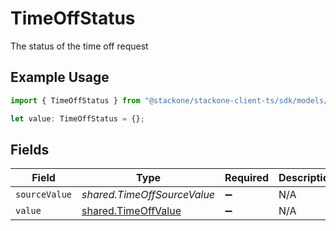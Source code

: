 # TimeOffStatus

The status of the time off request

## Example Usage

```typescript
import { TimeOffStatus } from "@stackone/stackone-client-ts/sdk/models/shared";

let value: TimeOffStatus = {};
```

## Fields

| Field                                                             | Type                                                              | Required                                                          | Description                                                       |
| ----------------------------------------------------------------- | ----------------------------------------------------------------- | ----------------------------------------------------------------- | ----------------------------------------------------------------- |
| `sourceValue`                                                     | *shared.TimeOffSourceValue*                                       | :heavy_minus_sign:                                                | N/A                                                               |
| `value`                                                           | [shared.TimeOffValue](../../../sdk/models/shared/timeoffvalue.md) | :heavy_minus_sign:                                                | N/A                                                               |